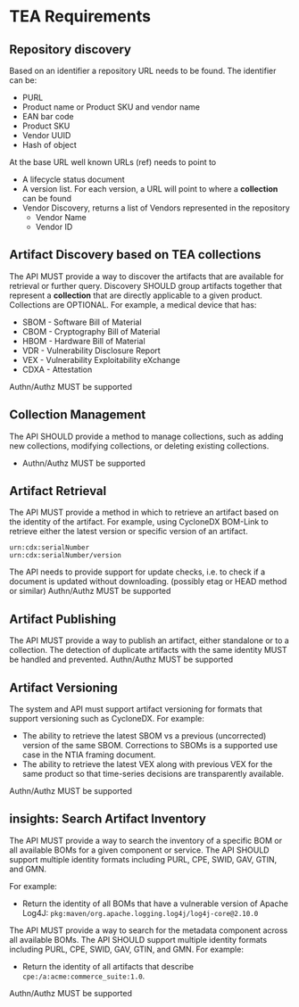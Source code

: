 # TEA Requirements

## Repository discovery
Based on an identifier a repository URL needs to be found. The identifier can be:

- PURL
- Product name or Product SKU and vendor name
- EAN bar code
- Product  SKU
- Vendor UUID
- Hash of object

At the base URL well known URLs (ref) needs to point to

- A lifecycle status document
- A version list. For each version, a URL will point to where a **collection** can be found
- Vendor Discovery, returns a list of Vendors represented in the repository
   - Vendor Name
   - Vendor ID

## Artifact Discovery based on TEA collections

The API MUST provide a way to discover the artifacts that are available for retrieval or further query.
Discovery SHOULD group artifacts together that represent a **collection** that are directly applicable to a given product. Collections are OPTIONAL. For example, a medical device that has:

- SBOM - Software Bill of Material
- CBOM - Cryptography Bill of Material
- HBOM - Hardware Bill of Material
- VDR - Vulnerability Disclosure Report
- VEX - Vulnerability Exploitability eXchange
- CDXA - Attestation

Authn/Authz MUST be supported

## Collection Management

The API SHOULD provide a method to manage collections, such as adding new collections,
modifying collections, or deleting existing collections.

- Authn/Authz MUST be supported

## Artifact Retrieval

The API MUST provide a method in which to retrieve an artifact based on the identity of the artifact.
For example, using CycloneDX BOM-Link to retrieve either the latest version or specific version of an artifact.

```text
urn:cdx:serialNumber
urn:cdx:serialNumber/version
```

The API needs to provide support for update checks, i.e. to check if a document is updated without downloading. (possibly etag or HEAD method or similar)
Authn/Authz MUST be supported

## Artifact Publishing

The API MUST provide a way to publish an artifact, either standalone or to a collection. 
The detection of duplicate artifacts with the same identity MUST be handled and prevented.
Authn/Authz MUST be supported

## Artifact Versioning

The system and API must support artifact versioning for formats that support
versioning such as CycloneDX. For example:

- The ability to retrieve the latest SBOM vs a previous (uncorrected) version of the same SBOM.
  Corrections to SBOMs is a supported use case in the NTIA framing document.
- The ability to retrieve the latest VEX along with previous VEX for the same product so
  that time-series decisions are transparently available.

Authn/Authz MUST be supported

## insights: Search Artifact Inventory

The API MUST provide a way to search the inventory of a specific BOM or all available BOMs
for a given component or service. The API SHOULD support multiple identity formats including
PURL, CPE, SWID, GAV, GTIN, and GMN.

For example:

- Return the identity of all BOMs that have a vulnerable version of Apache Log4J: 
  `pkg:maven/org.apache.logging.log4j/log4j-core@2.10.0`

The API MUST provide a way to search for the metadata component across all available BOMs. 
The API SHOULD support multiple identity formats including PURL, CPE, SWID, GAV, GTIN, and GMN. 
For example:

- Return the identity of all artifacts that describe `cpe:/a:acme:commerce_suite:1.0`.

Authn/Authz MUST be supported

